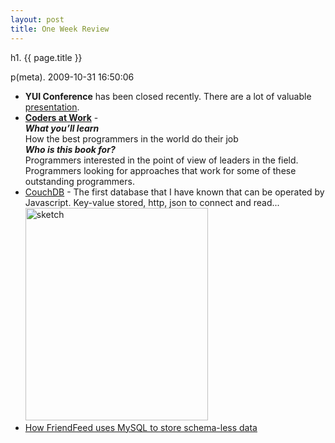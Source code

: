```yaml
---
layout: post
title: One Week Review
---
```


h1. {{ page.title }} 

p(meta). 2009-10-31 16:50:06

<ul>
	<li><strong>YUI Conference</strong> has been closed recently. There are a lot of valuable <a href="http://yuilibrary.com/yuiconf2009/">presentation</a>.</li>
	<li><strong><a href="http://www.douban.com/subject/3673223/">Coders at Work</a></strong> - <br /><em><strong>What you’ll learn</strong></em><br />
How the best programmers in the world do their job<br />
<em><strong>Who is this book for?</strong></em><br />
Programmers interested in the point of view of leaders in the field. Programmers looking for approaches that work for some of these outstanding programmers.</li>
	<li><a href="http://couchdb.apache.org/">CouchDB</a> - The first database that I have known that can be operated by Javascript. Key-value stored, http, json to connect and read... <br /><a href="http://www.freetofeel.com/2009/10/one-week-review/sketch/" rel="attachment wp-att-269"><img src="http://www.freetofeel.com/wp-content/uploads/2009/10/sketch.png" alt="sketch" title="sketch" width="292" height="340" class="aligncenter size-full wp-image-269" /></a></li>
	<li><a href="http://bret.appspot.com/entry/how-friendfeed-uses-mysql">How FriendFeed uses MySQL to store schema-less data</a><ul>
</li>
</ul>